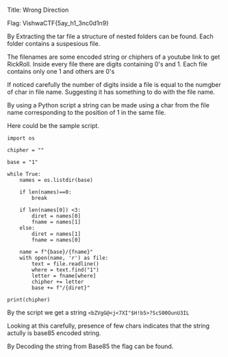 Title: Wrong Direction

Flag: VishwaCTF{5ay_h1_3nc0d1n9}

By Extracting the tar file a structure of nested folders can be found. Each folder contains a suspesious file. 

The filenames are some encoded string or chiphers of a youtube link to get RickRoll. 
Inside every file there are digits containing 0's and 1. Each file contains only one 1 and others are 0's

If noticed carefully the number of digits inside a file is equal to the numgber of char in file name. Suggesting it has something to do with the file name.

By using a Python script a string can be made using a char from the file name corresponding to the position of 1 in the same file.

Here could be the sample script.

```
import os

chipher = ""

base = "1"

while True:
    names = os.listdir(base)

    if len(names)==0:
        break

    if len(names[0]) <3:
        diret = names[0]
        fname = names[1]
    else:
        diret = names[1]
        fname = names[0]    

    name = f"{base}/{fname}"
    with open(name, 'r') as file:
        text = file.readline()
        where = text.find("1")
        letter = fname[where]
        chipher += letter
        base += f"/{diret}"

print(chipher)

```

By the script we get a string `<bZVgG@<j<7XI"$H!b5>?ScS00OunU3IL`

Looking at this carefully, presence of few chars indicates that the string actully is base85 encoded string. 

By Decoding the string from Base85 the flag can be found.
